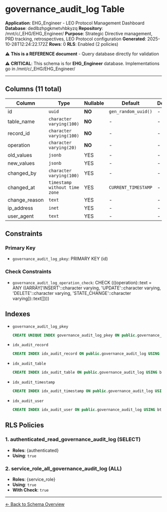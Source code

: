 # governance_audit_log Table

**Application**: EHG_Engineer - LEO Protocol Management Dashboard
**Database**: dedlbzhpgkmetvhbkyzq
**Repository**: /mnt/c/_EHG/EHG_Engineer/
**Purpose**: Strategic Directive management, PRD tracking, retrospectives, LEO Protocol configuration
**Generated**: 2025-10-28T12:24:22.172Z
**Rows**: 0
**RLS**: Enabled (2 policies)

⚠️ **This is a REFERENCE document** - Query database directly for validation

⚠️ **CRITICAL**: This schema is for **EHG_Engineer** database. Implementations go in /mnt/c/_EHG/EHG_Engineer/

---

## Columns (11 total)

| Column | Type | Nullable | Default | Description |
|--------|------|----------|---------|-------------|
| id | `uuid` | **NO** | `gen_random_uuid()` | - |
| table_name | `character varying(100)` | **NO** | - | - |
| record_id | `character varying(100)` | **NO** | - | - |
| operation | `character varying(20)` | **NO** | - | - |
| old_values | `jsonb` | YES | - | - |
| new_values | `jsonb` | YES | - | - |
| changed_by | `character varying(100)` | YES | - | - |
| changed_at | `timestamp without time zone` | YES | `CURRENT_TIMESTAMP` | - |
| change_reason | `text` | YES | - | - |
| ip_address | `inet` | YES | - | - |
| user_agent | `text` | YES | - | - |

## Constraints

### Primary Key
- `governance_audit_log_pkey`: PRIMARY KEY (id)

### Check Constraints
- `governance_audit_log_operation_check`: CHECK (((operation)::text = ANY ((ARRAY['INSERT'::character varying, 'UPDATE'::character varying, 'DELETE'::character varying, 'STATE_CHANGE'::character varying])::text[])))

## Indexes

- `governance_audit_log_pkey`
  ```sql
  CREATE UNIQUE INDEX governance_audit_log_pkey ON public.governance_audit_log USING btree (id)
  ```
- `idx_audit_record`
  ```sql
  CREATE INDEX idx_audit_record ON public.governance_audit_log USING btree (record_id)
  ```
- `idx_audit_table`
  ```sql
  CREATE INDEX idx_audit_table ON public.governance_audit_log USING btree (table_name)
  ```
- `idx_audit_timestamp`
  ```sql
  CREATE INDEX idx_audit_timestamp ON public.governance_audit_log USING btree (changed_at DESC)
  ```
- `idx_audit_user`
  ```sql
  CREATE INDEX idx_audit_user ON public.governance_audit_log USING btree (changed_by)
  ```

## RLS Policies

### 1. authenticated_read_governance_audit_log (SELECT)

- **Roles**: {authenticated}
- **Using**: `true`

### 2. service_role_all_governance_audit_log (ALL)

- **Roles**: {service_role}
- **Using**: `true`
- **With Check**: `true`

---

[← Back to Schema Overview](../database-schema-overview.md)
